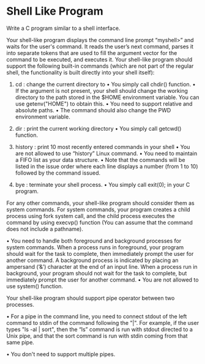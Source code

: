 # Shell Like Program

Write a C program similar to a shell interface.

Your shell-like program displays the command line prompt “myshell>” and waits for the user's command. It reads the user’s next command, parses it into separate tokens that are used to fill the argument vector for the command to be executed, and executes it.
Your shell-like program should support the following built-in commands (which are not part of the regular shell, the functionality is built directly into your shell itself):

1) cd <directory> : change the current directory to <directory>
• You simply call chdir() function.
• If the <directory> argument is not present, your shell should change the working directory to the path stored in the $HOME environment variable. You can use getenv("HOME") to obtain this.
• You need to support relative and absolute paths.
• The command should also change the PWD environment variable.

2) dir : print the current working directory
• You simply call getcwd() function.

3) history : print 10 most recently entered commands in your shell
• You are not allowed to use “history” Linux command.
• You need to maintain a FIFO list as your data structure.
• Note that the commands will be listed in the issue order where each line displays a number (from 1 to 10) followed by the command issued.

4) bye : terminate your shell process.
• You simply call exit(0); in your C program.

For any other commands, your shell-like program should consider them as system commands. For system commands, your program creates a child process using fork system call, and the child process executes the command by using execvp() function (You can assume that the command does not include a pathname).

• You need to handle both foreground and background processes for system commands. When a process runs in foreground, your program should wait for the task to complete, then immediately prompt the user for another command. A background process is indicated by placing an ampersand (’&’) character at the end of an input line. When a process run in background, your program should not wait for the task to complete, but immediately prompt the user for another command.
• You are not allowed to use system() function.

Your shell-like program should support pipe operator between two processes.

• For a pipe in the command line, you need to connect stdout of the left command to stdin of the command following the "|". For example, if the user types "ls -al | sort", then the “ls” command is run with stdout directed to a Unix pipe, and that the sort command is run with stdin coming from that same pipe.

• You don't need to support multiple pipes.
